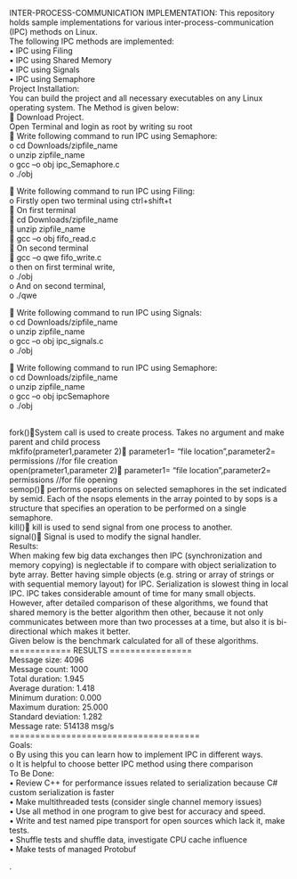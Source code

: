 INTER-PROCESS-COMMUNICATION IMPLEMENTATION:
This repository holds sample implementations for various inter-process-communication (IPC) methods on Linux.<br>
The following IPC methods are implemented:<br>
•	IPC using Filing<br>
•	IPC using Shared Memory<br>
•	IPC using Signals<br>
•	IPC  using Semaphore<br>
Project Installation:<br>
You can build the project and all necessary executables on any Linux operating system. The Method is given below:<br>
	Download Project.<br>
Open Terminal and login as root by writing su root<br>
	Write following command to run IPC using Semaphore:<br>
o	cd Downloads/zipfile_name<br>
o	unzip zipfile_name<br>
o	gcc –o obj ipc_Semaphore.c<br>
o	./obj <br>

	Write following command to run IPC using Filing:<br>
o	Firstly open two terminal using ctrl+shift+t<br>
	On first terminal<br>
	cd Downloads/zipfile_name<br>
	unzip zipfile_name<br>
	gcc –o obj fifo_read.c<br>
	On second terminal<br>
	gcc –o qwe fifo_write.c<br>
o	then on first terminal write,<br>
o	./obj<br>
o	And on second terminal,<br>
o	./qwe<br>

	Write following command to run IPC using Signals:<br>
o	cd Downloads/zipfile_name<br>
o	unzip zipfile_name<br>
o	gcc –o obj ipc_signals.c<br>
o	./obj <br>



	Write following command to run IPC using Semaphore:<br>
o	cd Downloads/zipfile_name<br>
o	unzip zipfile_name<br>
o	gcc –o obj ipcSemaphore<br>
o	./obj <br>


<br>
<body>
fork()System call is used to create process. Takes no argument and make parent and child process<br>
mkfifo(prameter1,parameter 2) parameter1= “file location”,parameter2= permissions //for file creation<br>
open(prameter1,parameter 2) parameter1= “file location”,parameter2= permissions //for file opening<br>
semop() performs operations on selected semaphores in the set indicated by semid.  Each of the nsops elements in the array pointed to by sops is a structure that specifies an operation to be performed on a single semaphore.<br>
kill()  kill is used to send signal from one process to another.<br>
signal()  Signal is used to modify the signal handler.<br>
Results:<br>
When making few big data exchanges then IPC (synchronization and memory copying) is neglectable if to compare with object serialization to byte array. Better having simple objects (e.g. string or array of strings or with sequential memory layout) for IPC. Serialization is slowest thing in local IPC. IPC takes considerable amount of time for many small objects.<br>
However, after detailed comparison of these algorithms, we found that shared memory is the better algorithm then other, because it not only communicates between more than two processes at a time, but also it is bi-directional which makes it better.<br>
Given below is the benchmark calculated for all of these algorithms. <br>
============ RESULTS ================<br>
Message size:      			 4096<br>
Message count:   			 1000<br>
Total duration:    			 1.945<br>
Average duration:   			 1.418<br>
Minimum duration:   		              0.000<br>
Maximum duration:   		              25.000<br>
Standard deviation: 			 1.282      <br>
Message rate:  			              514138     msg/s<br>
=====================================<br>
</body>
Goals:<br>
o	By using this you can learn how to implement IPC in different ways.<br>
o	It is helpful to choose better IPC method using there comparison<br>
To Be Done:<br>
•	Review C++ for performance issues related to serialization because C# custom serialization is faster<br>
•	Make multithreaded tests (consider single channel memory issues)<br>
•	Use all method in one program to give best for accuracy and speed. <br>
•	Write and test named pipe transport for open sources which lack it, make tests.<br>
•	Shuffle tests and shuffle data, investigate CPU cache influence<br>
•	Make tests of managed Protobuf<br>

.
